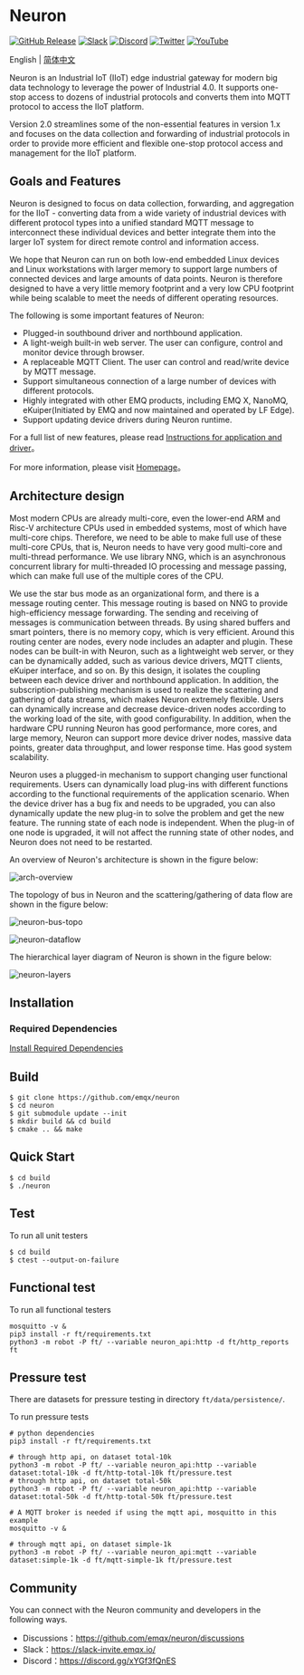 # Neuron

[![GitHub Release](https://img.shields.io/github/release/neugates/neuron?color=brightgreen&label=Release)](https://github.com/neugates/neuron/releases)
[![Slack](https://img.shields.io/badge/Slack-Neuron-39AE85?logo=slack)](https://slack-invite.emqx.io/)
[![Discord](https://img.shields.io/discord/931086341838622751?label=Discord&logo=discord)](https://discord.gg/xYGf3fQnES)
[![Twitter](https://img.shields.io/badge/Follow-EMQ-1DA1F2?logo=twitter)](https://twitter.com/EMQTech)
[![YouTube](https://img.shields.io/badge/Subscribe-EMQ-FF0000?logo=youtube)](https://www.youtube.com/channel/UC5FjR77ErAxvZENEWzQaO5Q)

English | [简体中文](https://github.com/neugates/neuron/blob/main/README-CN.md)

Neuron is an Industrial IoT (IIoT) edge industrial gateway for modern big data technology to leverage the power of Industrial 4.0. It supports one-stop access to dozens of industrial protocols and converts them into MQTT protocol to access the IIoT platform.

Version 2.0 streamlines some of the non-essential features in version 1.x and focuses on the data collection and forwarding of industrial protocols in order to provide more efficient and flexible one-stop protocol access and management for the IIoT platform.

## Goals and Features

Neuron is designed to focus on data collection, forwarding, and aggregation for the IIoT - converting data from a wide variety of industrial devices with different protocol types into a unified standard MQTT message to interconnect these individual devices and better integrate them into the larger IoT system for direct remote control and information access.

We hope that Neuron can run on both low-end embedded Linux devices and Linux workstations with larger memory to support large numbers of connected devices and large amounts of data points. Neuron is therefore designed to have a very little memory footprint and a very low CPU footprint while being scalable to meet the needs of different operating resources.

The following is some important features of Neuron:

- Plugged-in southbound driver and northbound application.
- A light-weigh built-in web server. The user can configure, control and monitor device through browser.
- A replaceable MQTT Client. The user can control and read/write device by MQTT message.
- Support simultaneous connection of a large number of devices with different protocols.
- Highly integrated with other EMQ products, including EMQ X, NanoMQ, eKuiper(Initiated by EMQ and now maintained and operated by LF Edge).
- Support updating device drivers during Neuron runtime.

For a full list of new features, please read [Instructions for application and driver](https://neugates.io/plugins)。

For more information, please visit [Homepage](https://neugates.io)。

## Architecture design

Most modern CPUs are already multi-core, even the lower-end ARM and Risc-V architecture CPUs used in embedded systems, most of which have multi-core chips. Therefore, we need to be able to make full use of these multi-core CPUs, that is, Neuron needs to have very good multi-core and multi-thread performance. We use library NNG, which is an asynchronous concurrent library for multi-threaded IO processing and message passing, which can make full use of the multiple cores of the CPU.

We use the star bus mode as an organizational form, and there is a message routing center. This message routing is based on NNG to provide high-efficiency message forwarding. The sending and receiving of messages is communication between threads. By using shared buffers and smart pointers, there is no memory copy, which is very efficient. Around this routing center are nodes, every node includes an adapter and plugin. These nodes can be built-in with Neuron, such as a lightweight web server, or they can be dynamically added, such as various device drivers, MQTT clients, eKuiper interface, and so on. By this design, it isolates the coupling between each device driver and northbound application. In addition, the subscription-publishing mechanism is used to realize the scattering and gathering of data streams, which makes Neuron extremely flexible. Users can dynamically increase and decrease device-driven nodes according to the working load of the site, with good configurability. In addition, when the hardware CPU running Neuron has good performance, more cores, and large memory, Neuron can support more device driver nodes, massive data points, greater data throughput, and lower response time. Has good system scalability.

Neuron uses a plugged-in mechanism to support changing user functional requirements. Users can dynamically load plug-ins with different functions according to the functional requirements of the application scenario. When the device driver has a bug fix and needs to be upgraded, you can also dynamically update the new plug-in to solve the problem and get the new feature. The running state of each node is independent. When the plug-in of one node is upgraded, it will not affect the running state of other nodes, and Neuron does not need to be restarted.

An overview of Neuron's architecture is shown in the figure below:

![arch-overview](docs/pictures/neuron-arch-overview.png)

The topology of bus in Neuron and the scattering/gathering of data flow are shown in the figure below:

![neuron-bus-topo](docs/pictures/neuron-bus-topo.png)

![neuron-dataflow](docs/pictures/neuron-dataflow.png)

The hierarchical layer diagram of Neuron is shown in the figure below:

![neuron-layers](docs/pictures/neuron-layers.png)

## Installation

###  Required Dependencies

[Install Required Dependencies](https://github.com/neugates/neuron/blob/main/Install-dependencies.md)

## Build

```shell
$ git clone https://github.com/emqx/neuron
$ cd neuron
$ git submodule update --init
$ mkdir build && cd build
$ cmake .. && make
```

## Quick Start

```shell
$ cd build
$ ./neuron
```

## Test

To run all unit testers

```shell
$ cd build
$ ctest --output-on-failure
```

## Functional test

To run all functional testers

```shell
mosquitto -v &
pip3 install -r ft/requirements.txt
python3 -m robot -P ft/ --variable neuron_api:http -d ft/http_reports ft

```

## Pressure test

There are datasets for pressure testing in directory `ft/data/persistence/`.

To run pressure tests

```shell
# python dependencies
pip3 install -r ft/requirements.txt

# through http api, on dataset total-10k
python3 -m robot -P ft/ --variable neuron_api:http --variable dataset:total-10k -d ft/http-total-10k ft/pressure.test
# through http api, on dataset total-50k
python3 -m robot -P ft/ --variable neuron_api:http --variable dataset:total-50k -d ft/http-total-50k ft/pressure.test

# A MQTT broker is needed if using the mqtt api, mosquitto in this example
mosquitto -v &

# through mqtt api, on dataset simple-1k
python3 -m robot -P ft/ --variable neuron_api:mqtt --variable dataset:simple-1k -d ft/mqtt-simple-1k ft/pressure.test

```

## Community

You can connect with the Neuron community and developers in the following ways.

- Discussions：https://github.com/emqx/neuron/discussions
- Slack：https://slack-invite.emqx.io/
- Discord：https://discord.gg/xYGf3fQnES 
